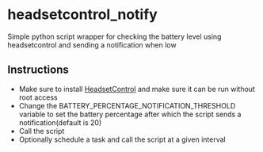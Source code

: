 # headsetcontrol_notify
Simple python script wrapper for checking the battery level using headsetcontrol and sending a notification when low

## Instructions

* Make sure to install [HeadsetControl](https://github.com/Sapd/HeadsetControl) and make sure it can be run without root access
* Change the BATTERY_PERCENTAGE_NOTIFICATION_THRESHOLD variable to set the battery percentage after which the script sends a notification(default is 20)
* Call the script
* Optionally schedule a task and call the script at a given interval
